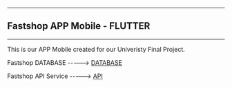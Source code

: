 ***
## Fastshop APP Mobile - FLUTTER

***

This is our APP Mobile created for our Univeristy Final Project.

Fastshop DATABASE -----> [DATABASE](https://github.com/krupikivan/FastshopDataBase)

Fastshop API Service -----> [API](https://github.com/krupikivan/FastshopApiProvider)